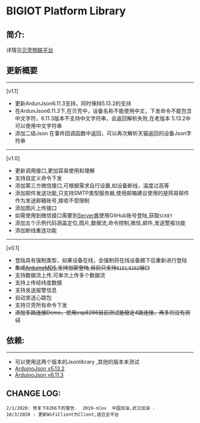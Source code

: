 # BIGIOT Platform Library

## 简介:

 详情见[贝壳物联平台](https://www.bigiot.net)


## 更新概要
***
[v1.1]
* 更新ArdunJson6.11.3支持，同时保持5.13.2的支持
* 在ArdunJson6.11.3下,在贝壳中，设备名称不能使用中文，下发命令不能包含中文字符，6.11.3版本不支持中文字符串，会返回解析失败,在老版本 5.13.2中可以使用中文字符串
* 添加二级Json 在事件回调函数中返回，可以再次解析天猫返回的设备Json字符串

***
[v1.0]
* 更新调用接口,更加容易使用和理解
* 支持自定义命令下发
* 添加第三方微信接口,可根据需求自行设置,如设备断线，温度过高等
* 添加邮件发送功能,只支持SMTP类型服务器,使用邮箱建议使用的是网易邮件作为发送邮箱账号,接收不受限制
* 添加图片上传接口
* 如需使用到微信接口需要到[Server酱](http://sc.ftqq.com/3.version)使用GitHub账号登陆,获取`SCKEY`
* 添加五个示例代码涵盖定位,图片,数据流,命令控制,微信,邮件,发送警报功能
* 添加断线重连功能


***
[v0.1]
* 登陆具有强制类型，如果设备在线，会强制将在线设备踢下后重新进行登陆
* ~~集成[ArduinoMD5](https://github.com/tzikis/ArduinoMD5/),支持加密登陆,目前只支持`8181`,`8282`端口~~
* 支持数据流上传,可单次上传多个数据流
* 支持上传经纬度数据
* 支持发送报警信息
* 自动发送心跳包
* 支持贝壳所有命令下发
* ~~添加多路连接Demo，使用esp8266目前测试能稳定4路连接，再多的没有测试~~


## 依赖:
***
* 可以使用这两个版本的Jsonlibrary ,其他的版本未测试
* [ArduinoJson v5.13.2](https://github.com/bblanchon/ArduinoJson/releases/tag/v5.13.2) 
* [ArduinoJson v6.11.3](https://github.com/bblanchon/ArduinoJson/tree/v6.11.3)



## CHANGE LOG:
    2/1/2020: 修复下8266下的警告.  2019-nCov  中国加油,武汉加油 . 
    10/3/2020 : 更新WiFiClient为Client,适应全平台
